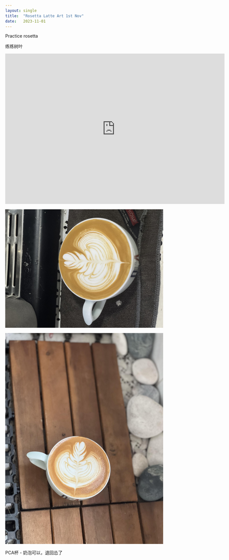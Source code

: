 ```yaml
---
layout: single
title:  "Rosetta Latte Art 1st Nov"
date:   2023-11-01
---
```




Practice rosetta

练练树叶



<div class="embed-container">
  <iframe
      src="https://www.youtube.com/embed/BTLeF-xUL2k"
      width="700"
      height="480"
      frameborder="0"
      allowfullscreen="true">
  </iframe>
</div>



![](/assets/img/2023/11/01/IMG_9392.jpg)

![](/assets/img/2023/11/01/IMG_9394.jpg)

PCA杯 - 奶泡可以，退回怂了
